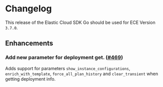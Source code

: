 # Changelog

This release of the Elastic Cloud SDK Go should be used for ECE Version `3.7.0`.

## Enhancements

### Add new parameter for deployment get. ([#469](https://github.com/elastic/cloud-sdk-go/issues/469))

Adds support for parameters `show_instance_configurations`, `enrich_with_template`, `force_all_plan_history` and `clear_transient` when getting deployment info.

